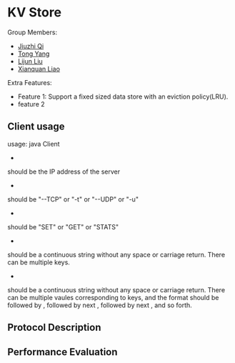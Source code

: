 # KV Store

Group Members:  
 - [Jiuzhi Qi](mailto:qijiuzhi@gwu.edu)  
 - [Tong Yang](mailto:yangtong@gwu.edu)
 - [Lijun Liu](mailto:lijun@gwu.edu)
 - [Xianquan Liao](mailto:xianquanliao@gwu.edu)

Extra Features:
 - Feature 1: Support a fixed sized data store with an eviction policy(LRU).
 - feature 2  
 ## Client usage  
 usage: java Client <server> <protocol> <operation> <key> <value>  

 - <server>  
 should be the IP address of the server  

 - <protocol>  
 should be "--TCP" or "-t" or "--UDP" or "-u"  

 - <operation>  
 should be "SET" or "GET" or "STATS"  

 - <key>  
 should be a continuous string without any space or carriage return. There can be multiple keys.  

 - <value>  
 should be a continuous string without any space or carriage return. There can be multiple vaules corresponding to keys, and the format should be <key> followed by <value>, followed by next <key>, followed by next <value>, and so forth.  
  
 ## Protocol Description

 ## Performance Evaluation

